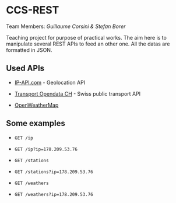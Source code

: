 # CCS-REST
Team Members: *Guillaume Corsini & Stefan Borer*

Teaching project for purpose of practical works.
The aim here is to manipulate several REST APIs to feed an other one.
All the datas are formatted in JSON.

## Used APIs

- [IP-API.com](http://ip-api.com/) - Geolocation API

- [Transport Opendata CH](http://transport.opendata.ch/) - Swiss public transport API

- [OpenWeatherMap](http://openweathermap.org/)


## Some examples

- `GET /ip`

- `GET /ip?ip=178.209.53.76`

- `GET /stations`

- `GET /stations?ip=178.209.53.76`

- `GET /weathers`

- `GET /weathers?ip=178.209.53.76`
